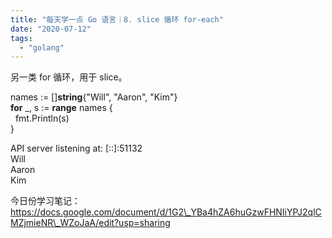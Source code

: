 ```yaml
---
title: "每天学一点 Go 语言｜8. slice 循环 for-each"
date: "2020-07-12"
tags: 
  - "golang"
---
```


另一类 for 循环，用于 slice。

names := \[\]**string**{"Will", "Aaron", "Kim"}  
**for** \_, s := **range** names {  
  fmt.Println(s)  
}

API server listening at: \[::\]:51132  
Will  
Aaron  
Kim

今日份学习笔记：https://docs.google.com/document/d/1G2\_YBa4hZA6huGzwFHNIiYPJ2qlCMZjmieNR\_WZoJaA/edit?usp=sharing
